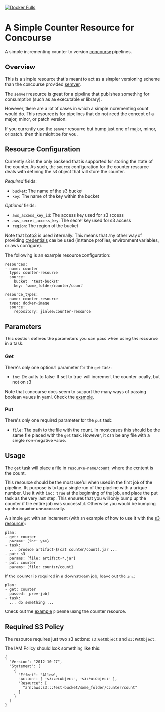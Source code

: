 [![Docker Pulls](https://img.shields.io/docker/pulls/jinlee/counter-resource.svg)]()

# A Simple Counter Resource for Concourse

A simple incrementing counter to version [concourse][concourse] pipelines.

## Overview

This is a simple resource that's meant to act as a simpler versioning scheme
than the concourse provided [semver][semver].

The `semver` resource is great for a pipeline that publishes something for
consumption (such as an executable or library).

However, there are a lot of cases in which a simple incrementing count would do.
This resource is for pipelines that do not need the concept of a major, minor,
or patch version.

If you currently use the `semver` resource but bump just one of major, minor, or
patch, then this might be for you.

## Resource Configuration

Currently s3 is the only backend that is supported for storing the state of the
counter. As such, the `source` configuration for the counter resource deals with
defining the s3 object that will store the counter.

_Required_ fields:

  - `bucket`: The name of the s3 bucket
  - `key`: The name of the key within the bucket

_Optional_ fields:

  - `aws_access_key_id`: The access key used for s3 access
  - `aws_secret_access_key`: The secret key used for s3 access
  - `region`: The region of the bucket

Note that [boto3][boto3] is used internally. This means that any other way of
providing [credentials][cred] can be used (instance profiles, environment
variables, or aws configure).

The following is an example resource configuration:

    resources:
    - name: counter
      type: counter-resource
      source:
        bucket: 'test-bucket'
        key: 'some_folder/counter/count'

    resource_types:
    - name: counter-resource
      type: docker-image
      source:
        repository: jinlee/counter-resource

## Parameters

This section defines the parameters you can pass when using the resource in a
task.

### Get

There's only one optional parameter for the `get` task:

  - `inc`: Defaults to false. If set to true, will increment the counter
    locally, but not on s3

Note that concourse does seem to support the many ways of passing boolean values
in yaml. Check the [example][example].

### Put

There's only one required parameter for the `put` task:

  - `file`: The path to the file with the count. In most cases this should be
    the same file placed with the `get` task. However, it can be any file with a
    single non-negative value.

## Usage

The `get` task will place a file in `resource-name/count`, where the content is
the count.

This resource should be the most useful when used in the first job of the
pipeline. Its purpose is to tag a single run of the pipeline with a unique
number. Use it with `inc: true` at the beginning of the job, and place the put
task as the very last step. This ensures that you will only bump up the counter
if the entire job was successful. Otherwise you would be bumping up the counter
unnecessarily.

A simple `get` with an increment (with an example of how to use it with the [s3
resource][s3]):

    plan:
    - get: counter
      params: {inc: yes}
    - task:
      ... produce artifact-$(cat counter/count).jar ...
    - put: s3
      params: {file: artifact-*.jar}
    - put: counter
      params: {file: counter/count}

If the counter is required in a downstream job, leave out the `inc`:

    plan:
    - get: counter
      passed: [prev-job]
    - task:
      ... do something ...

Check out the [example][example] pipeline using the counter resource.

## Required S3 Policy

The resource requires just two s3 actions: `s3:GetObject` and `s3:PutObject`.

The IAM Policy should look something like this:

    {
      "Version": "2012-10-17",
      "Statement": [
        {
          "Effect": "Allow",
          "Action": [ "s3:GetObject", "s3:PutObject" ],
          "Resource": [
            "arn:aws:s3:::test-bucket/some_folder/counter/count"
          ]
        }
      ]
    }

[boto3]:     https://boto3.readthedocs.io/en/latest/
[concourse]: https://concourse.ci/
[cred]:      https://boto3.readthedocs.io/en/latest/guide/configuration.html
[example]:   example.yml
[s3]:        https://github.com/concourse/s3-resource
[semver]:    https://github.com/concourse/semver-resource
